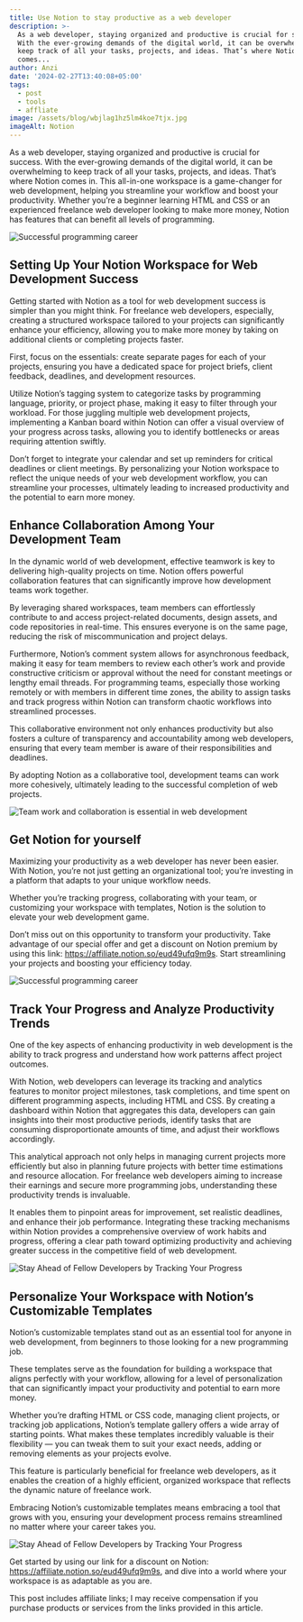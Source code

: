```yaml
---
title: Use Notion to stay productive as a web developer
description: >-
  As a web developer, staying organized and productive is crucial for success.
  With the ever-growing demands of the digital world, it can be overwhelming to
  keep track of all your tasks, projects, and ideas. That’s where Notion
  comes...
author: Anzi
date: '2024-02-27T13:40:08+05:00'
tags:
  - post
  - tools
  - affliate
image: /assets/blog/wbjlag1hz5lm4koe7tjx.jpg
imageAlt: Notion
---
```

As a web developer, staying organized and productive is crucial for success. With the ever-growing demands of the digital world, it can be overwhelming to keep track of all your tasks, projects, and ideas. That’s where Notion comes in. This all-in-one workspace is a game-changer for web development, helping you streamline your workflow and boost your productivity. Whether you’re a beginner learning HTML and CSS or an experienced freelance web developer looking to make more money, Notion has features that can benefit all levels of programming.



![Successful programming career](https://dev-to-uploads.s3.amazonaws.com/uploads/articles/u6epmssy54lkfwol76a9.jpg)


## Setting Up Your Notion Workspace for Web Development Success
Getting started with Notion as a tool for web development success is simpler than you might think. For freelance web developers, especially, creating a structured workspace tailored to your projects can significantly enhance your efficiency, allowing you to make more money by taking on additional clients or completing projects faster.

First, focus on the essentials: create separate pages for each of your projects, ensuring you have a dedicated space for project briefs, client feedback, deadlines, and development resources.

Utilize Notion’s tagging system to categorize tasks by programming language, priority, or project phase, making it easy to filter through your workload. For those juggling multiple web development projects, implementing a Kanban board within Notion can offer a visual overview of your progress across tasks, 
allowing you to identify bottlenecks or areas requiring attention swiftly.

Don’t forget to integrate your calendar and set up reminders for critical deadlines or client meetings. By personalizing your Notion workspace to reflect the unique needs of your web development workflow, you can streamline your processes, ultimately leading to increased productivity and the potential to earn more money.

## Enhance Collaboration Among Your Development Team
In the dynamic world of web development, effective teamwork is key to delivering high-quality projects on time. Notion offers powerful collaboration features that can significantly improve how development teams work together.

By leveraging shared workspaces, team members can effortlessly contribute to and access project-related documents, design assets, and code repositories in real-time. This ensures everyone is on the same page, reducing the risk of miscommunication and project delays.

Furthermore, Notion’s comment system allows for asynchronous feedback, making it easy for team members to review each other’s work and provide constructive criticism or approval without the need for constant meetings or lengthy email threads. For programming teams, especially those working remotely or with members in different time zones, the ability to assign tasks and track progress within Notion can transform chaotic workflows into streamlined processes.

This collaborative environment not only enhances productivity but also fosters a culture of transparency and accountability among web developers, ensuring that every team member is aware of their responsibilities and deadlines.

By adopting Notion as a collaborative tool, development teams can work more cohesively, ultimately leading to the successful completion of web projects.

![Team work and collaboration is essential in web development](https://dev-to-uploads.s3.amazonaws.com/uploads/articles/z5xg1xxxq9i44dkiblfd.jpg)


## Get Notion for yourself
Maximizing your productivity as a web developer has never been easier. With Notion, you’re not just getting an organizational tool; you’re investing in a platform that adapts to your unique workflow needs.

Whether you’re tracking progress, collaborating with your team, or customizing your workspace with templates, Notion is the solution to elevate your web development game.

Don’t miss out on this opportunity to transform your productivity. Take advantage of our special offer and get a discount on Notion premium by using this link: https://affiliate.notion.so/eud49ufq9m9s. Start streamlining your projects and boosting your efficiency today.

![Successful programming career](https://miro.medium.com/v2/resize:fit:720/format:webp/0*35tl5Nnyr1l-w4qj)


## Track Your Progress and Analyze Productivity Trends
One of the key aspects of enhancing productivity in web development is the ability to track progress and understand how work patterns affect project outcomes.

With Notion, web developers can leverage its tracking and analytics features to monitor project milestones, task completions, and time spent on different programming aspects, including HTML and CSS. By creating a dashboard within Notion that aggregates this data, developers can gain insights into their most productive periods, identify tasks that are consuming disproportionate amounts of time, and adjust their workflows accordingly.

This analytical approach not only helps in managing current projects more efficiently but also in planning future projects with better time estimations and resource allocation. For freelance web developers aiming to increase their earnings and secure more programming jobs, understanding these productivity trends is invaluable.

It enables them to pinpoint areas for improvement, set realistic deadlines, and enhance their job performance. Integrating these tracking mechanisms within Notion provides a comprehensive overview of work habits and progress, offering a clear path toward optimizing productivity and achieving greater success in the competitive field of web development.

![Stay Ahead of Fellow Developers by Tracking Your Progress](https://miro.medium.com/v2/resize:fit:720/format:webp/0*9vH3dIY3qx5fqBVQ)

## Personalize Your Workspace with Notion’s Customizable Templates
Notion’s customizable templates stand out as an essential tool for anyone in web development, from beginners to those looking for a new programming job.

These templates serve as the foundation for building a workspace that aligns perfectly with your workflow, allowing for a level of personalization that can significantly impact your productivity and potential to earn more money.

Whether you’re drafting HTML or CSS code, managing client projects, or tracking job applications, Notion’s template gallery offers a wide array of starting points. What makes these templates incredibly valuable is their flexibility — you can tweak them to suit your exact needs, adding or removing elements as your projects evolve.

This feature is particularly beneficial for freelance web developers, as it enables the creation of a highly efficient, organized workspace that reflects the dynamic nature of freelance work.

Embracing Notion’s customizable templates means embracing a tool that grows with you, ensuring your development process remains streamlined no matter where your career takes you.

![Stay Ahead of Fellow Developers by Tracking Your Progress](https://miro.medium.com/v2/resize:fit:720/format:webp/0*743edgKMt5Hmin4p)

Get started by using our link for a discount on Notion: https://affiliate.notion.so/eud49ufq9m9s, and dive into a world where your workspace is as adaptable as you are.

This post includes affiliate links; I may receive compensation if you purchase products or services from the links provided in this article.
